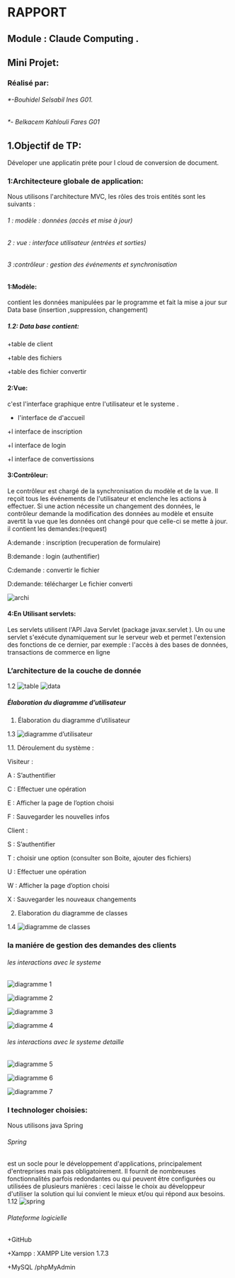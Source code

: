# RAPPORT 
## Module : Claude Computing .	
## Mini Projet: 
### Réalisé par:
###### *-Bouhidel Selsabil Ines G01. 
###### *- Belkacem Kahlouli Fares G01

## 1.Objectif de TP: 
Déveloper une applicatin préte pour l cloud de conversion de document.

### 1:Architecteure globale de application:
Nous utilisons l'architecture MVC, les rôles des trois entités sont les suivants :

###### 1 :  modèle : données (accès et mise à jour)

###### 2 : vue : interface utilisateur (entrées et sorties)

###### 3 :contrôleur : gestion des événements et synchronisation

#### 1:Modèle:
contient les données manipulées par le programme et fait la mise a jour sur Data base (insertion ,suppression, changement)
##### 1.2:  Data base contient:
+table de client 

+table des fichiers

+table des fichier convertir

#### 2:Vue:
c'est  l'interface  graphique entre  l'utilisateur et le systeme .

+ l'interface de d'accueil

+l interface de inscription 

+l interface de login

+l interface de convertissions 

#### 3:Contrôleur:
Le contrôleur est chargé de la synchronisation du modèle et de la vue.
Il reçoit tous les événements de l'utilisateur et enclenche les actions à effectuer. Si une action nécessite un changement des données, 
le contrôleur demande la modification des données au modèle et ensuite avertit la vue que les données ont changé pour que celle-ci se mette à jour.
il contient les demandes:(request)

A:demande : inscription (recuperation de formulaire)

B:demande : login (authentifier)

C:demande : convertir le fichier
       
D:demande: télécharger Le fichier converti


![archi](1.1.png)

#### 4:En Utilisant servlets:
Les servlets utilisent l'API Java Servlet (package javax.servlet ). Un ou une servlet s'exécute dynamiquement sur le serveur web et permet l'extension des fonctions de ce dernier, par exemple : l'accès à des bases de données, transactions de commerce en ligne

### L’architecture de la couche de donnée
1.2
![table](1.2.png)
![data](table.png )
##### Élaboration du diagramme d’utilisateur 
1.  Élaboration du diagramme d’utilisateur 

1.3
![diagramme d’utilisateur](1.3.png)

1.1.  Déroulement du système :

Visiteur :

A : S’authentifier

C : Effectuer une opération

E : Afficher la page de l’option choisi

F : Sauvegarder les nouvelles infos

Client :

S : S’authentifier

T : choisir une option (consulter son Boite, ajouter des fichiers)

U : Effectuer une opération

W : Afficher la page d’option choisi

X : Sauvegarder les nouveaux changements

2. Elaboration du diagramme de classes 

 1.4
![ diagramme de classes](1.4.png)
 
 ### la maniére de gestion des demandes des clients
 ###### les interactions avec le systeme 
 ![ diagramme 1](1.5.png)
 
 ![ diagramme 2](1.6.png)
 
 ![ diagramme 3](1.7.png)
 
 ![ diagramme 4](1.8.png)
 
 ###### les interactions avec le systeme detaille 
![ diagramme 5](1.9.png)

![ diagramme 6](1.10.png)

![ diagramme 7](1.11.png)

### l technologer choisies:  
Nous utilisons java Spring 
###### Spring 
est un socle pour le développement d'applications, principalement d'entreprises mais pas obligatoirement. Il fournit de nombreuses fonctionnalités parfois redondantes ou qui peuvent être configurées ou utilisées de plusieurs manières : ceci laisse le choix au développeur d'utiliser la solution qui lui convient le mieux et/ou qui répond aux besoins.
1.12
![spring](1.12.png)


 ###### Plateforme logicielle
  
 +GitHub
 
 +Xampp : XAMPP  Lite  version 1.7.3
 
 +MySQL /phpMyAdmin 






